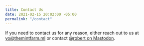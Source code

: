 ```yaml
---
title: Contact Us
date: 2021-02-15 20:02:00 -05:00
permalink: "/contact"
---
```


If you need to contact us for any reason, either reach out to us at [yo@themintfarm.ml](mailto:yo@themintfarm.ml) or contact [@robert on Mastodon](https://themintfarm.ml/@robert).